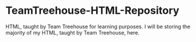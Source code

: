 # TeamTreehouse-HTML-Repository
HTML, taught by Team Treehouse for learning purposes.
I will be storing the majority of my HTML, taught by Team Treehouse, here.